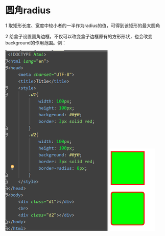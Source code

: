 # 圆角radius

1 取矩形长度、宽度中较小者的一半作为radius的值，可得到该矩形的最大圆角

2 给盒子设置圆角边框，不仅可以改变盒子边框原有的方形形状，也会改变background的作用范围。例：

![圆角radius01](./image/yuanjiaoradius01.png "圆角radius01")
![圆角radius02](./image/yuanjiaoradius02.png "圆角radius02")